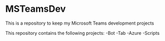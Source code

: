 # MSTeamsDev
This is a repository to keep my Microsoft Teams development projects

This repository contains the following projects:
-Bot
-Tab
-Azure
-Scripts
